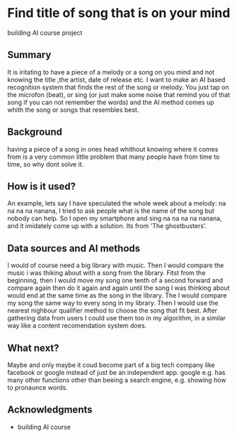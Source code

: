 # Find title of song that is on your mind
building AI course project
## Summary
It is iritating to have a piece of a melody or a song on you mind and not knowing the title ,the artist, date of release etc.
I want to make an AI based recognition system that finds the rest of the song or melody. You just tap on the microfon (beat), or sing (or just make some noise that remind you of that song if you can not remember the words) and the AI method comes up whith the song or songs that resembles best.
## Background
having a piece of a song in ones head whithout knowing where it comes from is a very common little problem that many people have from time to time, so why dont solve it.
## How is it used?
An example, lets say I have speculated the whole week about a melody: na na na na  nanana, I tried to ask people what is the name of the song but nobody can help. So I open my smartphone and sing na na na na nanana, and it imidately come up with a solution. Its from 'The ghostbusters'.
## Data sources and AI methods
I would of course need a big library with music. Then I would compare the music i was thiking about with a song from the library. Fitst from the beginning, then I would move my song one tenth of a second forward and compare again then do it again and again until the song I was thinking about would end at the same time as the song in the library. The I would compare my song the same way to every song in my library.
Then I would use the nearest nighbour qualifier method to choose the song that fit best. After gathering data from users I could use them too in my algorithm, in a similar way like a content recomendation system does.
## What next?
Maybe and only maybe it coud become part of a big tech company like facebook or google instead of just be an independent app. google e.g. has many other functions other than beeing a search engine, e.g. showing how to pronaunce words.
## Acknowledgments
* building AI course 
